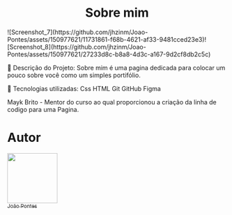 
<h1 align="center"> Sobre mim </h1>

<p>![Screenshot_7](https://github.com/jhzinm/Joao-Pontes/assets/150977621/11731861-f68b-4621-af33-9481cced23e3)![Screenshot_8](https://github.com/jhzinm/Joao-Pontes/assets/150977621/27233d8c-b8a8-4d3c-a167-9d2cf8db2c5c)</p>


📌 Descrição do Projeto:
 Sobre mim é uma pagina dedicada para colocar um pouco sobre você como um simples portifólio.


📌 Tecnologias utilizadas:
Css
HTML
Git
GitHub
Figma

Mayk Brito - Mentor do curso ao qual proporcionou a criação da linha de codigo para uma Pagina.


# Autor
 [<img src="https://avatars.githubusercontent.com/u/150977621?s=400&u=a0ecf6bbd0b9d6de4c3443c76315412338e19521&v=4" width=115><br><sub>João Pontes</sub>](https://github.com/jhzinm) 

